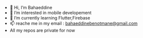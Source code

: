 - 👋 Hi, I’m Bahaeddine
- 👀 I’m interested in mobile developement
- 🌱 I’m currently learning Flutter,Firebase
- 📫 reache me in my email : bahaeddinebenotmane@gmail.com
- All my repos are private for now
<!---
Bakugo00/Bakugo00 is a ✨ special ✨ repository because its `README.md` (this file) appears on your GitHub profile.
You can click the Preview link to take a look at your changes.
--->
